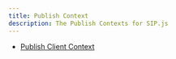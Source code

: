 ```yaml
---
title: Publish Context
description: The Publish Contexts for SIP.js
---
```


* [Publish Client Context](/api/0.11.0/publish/publishClientContext/)
